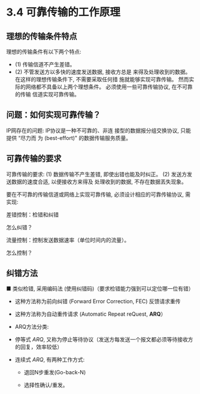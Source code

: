 # 3.4 可靠传输的工作原理

## 理想的传输条件特点

理想的传输条件有以下两个特点:
- (1) 传输信道不产生差错。
- (2) 不管发送方以多快的速度发送数据, 接收方总是 来得及处理收到的数据。
在这样的理想传输条件下, 不需要采取任何措 施就能够实现可靠传输。
然而实际的网络都不具备以上两个理想条件。 必须使用一些可靠传输协议, 在不可靠的传输 信道实现可靠传输。

## 问题：如何实现可靠传输？

IP网存在的问题: IP协议是一种不可靠的、非连 接型的数据报分组交换协议, 只能提供 “尽力而 为 (best-effort)" 的数据传输服务质量。

## 可靠传输的要求

可靠传输的要求:
(1) 数据传输不产生差错, 即使出错也能及时纠正。
(2) 发送方发送数据的速度合适, 以便接收方来得及 处理收到的数据, 不存在数据丟失现象。

要在不可靠的传输信道或网络上实现可靠传输, 必须设计相应的可靠传输协议, 需实现:

差错控制：检错和纠错 

怎么纠错？

流量控制：控制发送数据速率（单位时间内的流量）。

怎么控制？

## 纠错方法

■ 类似检错, 采用编码法 (使用纠错码)（要求检错能力强到可以定位哪一位有错）
- 这种方法称为前向纠错 (Forward Error Correction, FEC)
反馈请求重传
- 这种方法称为自动重传请求 (Automatic Repeat reQuest, **ARQ**）
- ARQ方法分类:
- 停等式 $A R Q$, 又称为停止等待协议（发送方每发送一个报文都必须等待接收方的回复，效率较低）
- 连续式 $A R Q$, 有两种工作方式:

  - 退回N步重发(Go-back-N) 

  -  选择性确认/重发。
